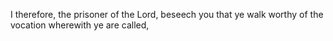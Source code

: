 I therefore, the prisoner of the Lord, beseech you that ye walk worthy of the vocation wherewith ye are called,
